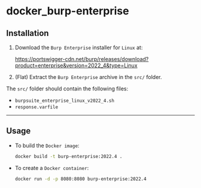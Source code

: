 # docker_burp-enterprise

## Installation

1. Download the `Burp Enterprise` installer for `Linux` at:

   https://portswigger-cdn.net/burp/releases/download?product=enterprise&version=2022_4&type=Linux

2. (Flat) Extract the `Burp Enterprise` archive in the `src/` folder.

The `src/` folder should contain the following files:

- `burpsuite_enterprise_linux_v2022_4.sh`
- `response.varfile`

---

## Usage

- To build the `Docker image`:

  ```bash
  docker build -t burp-enterprise:2022.4 .
  ```

- To create a `Docker container`:

  ```bash
  docker run -d -p 8080:8080 burp-enterprise:2022.4
  ```

